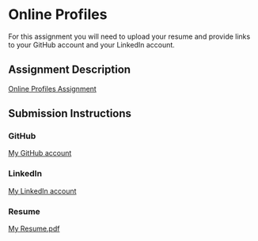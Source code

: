 # Online Profiles
For this assignment you will need to upload your resume and provide links to your GitHub account and your LinkedIn account.

## Assignment Description
[Online Profiles Assignment](https://education.launchcode.org/liftoff/modules/assignments/online-profiles)

## Submission Instructions
 
### GitHub
[My GitHub account](https://github.com/saranell)
 
### LinkedIn
[My LinkedIn account](www.linkedin.com/in/sara-nelson)

### Resume
[My Resume.pdf](https://github.com/saranell/liftoff-assignments/files/10356448/Sara.Nelson.Resume.pdf)



